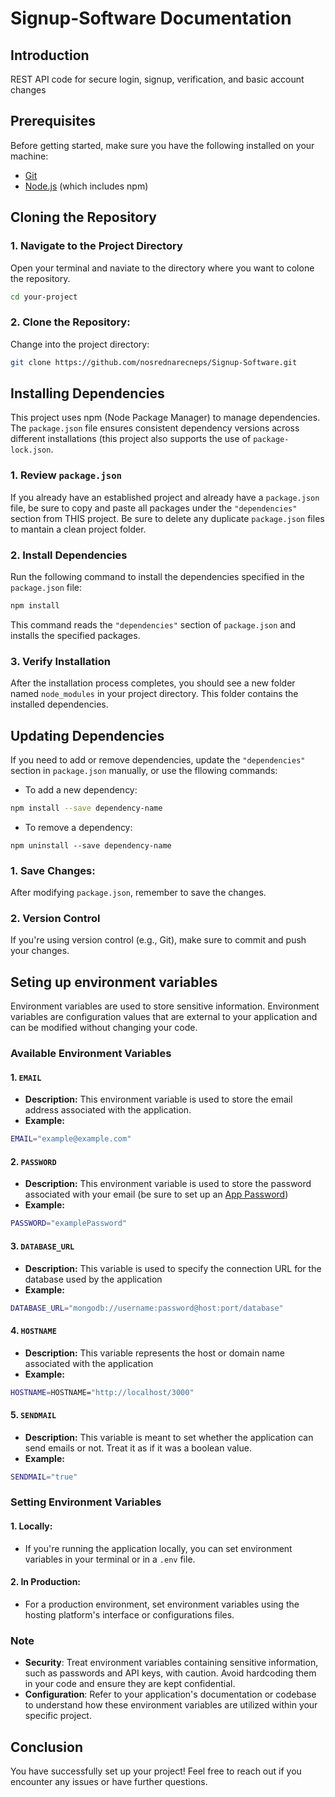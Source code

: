 # Signup-Software Documentation

## Introduction

REST API code for secure login, signup, verification, and basic account changes

## Prerequisites

Before getting started, make sure you have the following installed on your machine:

 - [Git](https://git-scm.com/)
 - [Node.js](https://nodejs.org/en) (which includes npm)

## Cloning the Repository

### 1. Navigate to the Project Directory

Open your terminal and naviate to the directory where you want to colone the repository.

```bash
cd your-project
```

### 2. Clone the Repository:

Change into the project directory:

```bash
git clone https://github.com/nosrednarecneps/Signup-Software.git
```

## Installing Dependencies

This project uses npm (Node Package Manager) to manage dependencies. The `package.json` file ensures consistent dependency versions across different installations (this project also supports the use of `package-lock.json`.

### 1. Review `package.json`

If you already have an established project and already have a `package.json` file, be sure to copy and paste all packages under the `"dependencies"` section from THIS project. Be sure to delete any duplicate `package.json` files to mantain a clean project folder.

### 2. Install Dependencies

Run the following command to install the dependencies specified in the `package.json` file:

```bash
npm install
```

This command reads the `"dependencies"` section of `package.json` and installs the specified packages.

### 3. Verify Installation

After the installation process completes, you should see a new folder named `node_modules` in your project directory. This folder contains the installed dependencies.

## Updating Dependencies

If you need to add or remove dependencies, update the `"dependencies"` section in `package.json` manually, or use the fllowing commands:

 - To add a new dependency:

```bash
npm install --save dependency-name
```

 - To remove a dependency:

```
npm uninstall --save dependency-name
```

### 1. Save Changes:

After modifying `package.json`, remember to save the changes.

### 2. Version Control

If you're using version control (e.g., Git), make sure to commit and push your changes.

## Seting up environment variables

Environment variables are used to store sensitive information. Environment variables are configuration values that are external to your application and can be modified without changing your code.

### Available Environment Variables

#### 1. `EMAIL`

 - **Description:** This environment variable is used to store the email address associated with the application.
 - **Example:**
```bash
EMAIL="example@example.com"
```

#### 2. `PASSWORD`

 - **Description:** This environment variable is used to store the password associated with your email (be sure to set up an [App Password](https://support.google.com/accounts/answer/185833?hl=en))
 - **Example:**
```bash
PASSWORD="examplePassword"
```

#### 3. `DATABASE_URL`

 - **Description:** This variable is used to specify the connection URL for the database used by the application
 - **Example:**
```bash
DATABASE_URL="mongodb://username:password@host:port/database"
```

#### 4. `HOSTNAME`

 - **Description:** This variable represents the host or domain name associated with the application
 - **Example:**
```bash
HOSTNAME=HOSTNAME="http://localhost/3000"
```

#### 5. `SENDMAIL`

 - **Description:** This variable is meant to set whether the application can send emails or not. Treat it as if it was a boolean value.
 - **Example:**
```bash
SENDMAIL="true"
```

### Setting Environment Variables

#### 1. Locally:

 - If you're running the application locally, you can set environment variables in your terminal or in a `.env` file.

#### 2. In Production:

 - For a production environment, set environment variables using the hosting platform's interface or configurations files.

### Note

 - **Security**: Treat environment variables containing sensitive information, such as passwords and API keys, with caution. Avoid hardcoding them in your code and ensure they are kept confidential.
 - **Configuration**: Refer to your application's documentation or codebase to understand how these environment variables are utilized within your specific project.

## Conclusion

You have successfully set up your project! Feel free to reach out if you encounter any issues or have further questions.
